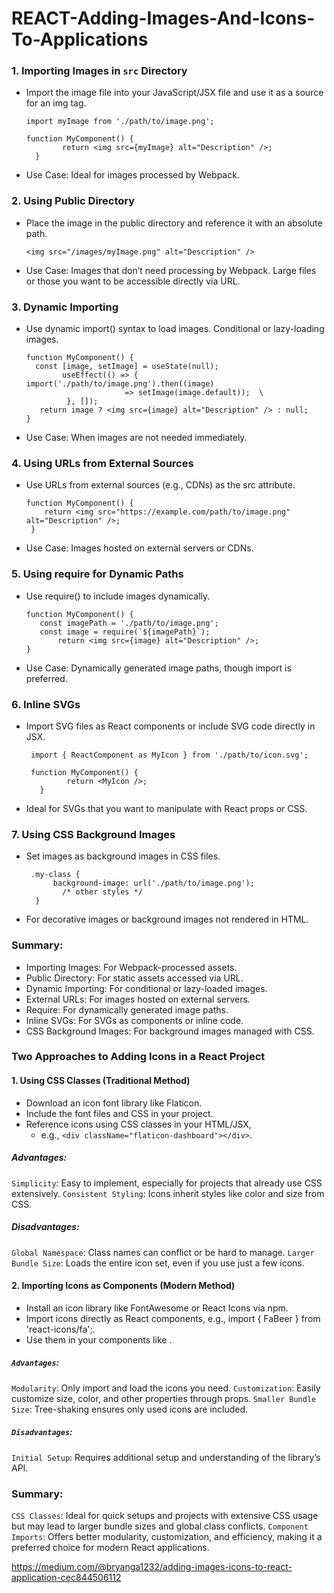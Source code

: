 # REACT-Adding-Images-And-Icons-To-Applications

### 1. Importing Images in `src` Directory
- Import the image file into your JavaScript/JSX file and use it as a source for an img tag.

      import myImage from './path/to/image.png';  

      function MyComponent() {
              return <img src={myImage} alt="Description" />;
        }
- Use Case: Ideal for images processed by Webpack.

### 2. Using Public Directory
- Place the image in the public directory and reference it with an absolute path.

      <img src="/images/myImage.png" alt="Description" />
- Use Case: Images that don’t need processing by Webpack. Large files or those you want to be accessible directly via URL.

### 3. Dynamic Importing
- Use dynamic import() syntax to load images. Conditional or lazy-loading images.

      function MyComponent() {
        const [image, setImage] = useState(null);     
              useEffect(() => {     import('./path/to/image.png').then((image) 
                            => setImage(image.default));  \
               }, []);      
         return image ? <img src={image} alt="Description" /> : null;
      }
- Use Case: When images are not needed immediately.

### 4. Using URLs from External Sources
- Use URLs from external sources (e.g., CDNs) as the src attribute.

      function MyComponent() {
          return <img src="https://example.com/path/to/image.png" alt="Description" />;
       }
- Use Case: Images hosted on external servers or CDNs.

### 5. Using require for Dynamic Paths
- Use require() to include images dynamically. 

      function MyComponent() {   
         const imagePath = './path/to/image.png';  
         const image = require(`${imagePath}`);      
             return <img src={image} alt="Description" />; 
      }
- Use Case: Dynamically generated image paths, though import is preferred.

### 6. Inline SVGs
- Import SVG files as React components or include SVG code directly in JSX.

       import { ReactComponent as MyIcon } from './path/to/icon.svg';  
     
       function MyComponent() { 
               return <MyIcon />;
         }
- Ideal for SVGs that you want to manipulate with React props or CSS.

### 7. Using CSS Background Images
- Set images as background images in CSS files.

       .my-class {
            background-image: url('./path/to/image.png');
              /* other styles */
        }
- For decorative images or background images not rendered in HTML.

### Summary:
- Importing Images: For Webpack-processed assets.
- Public Directory: For static assets accessed via URL.
- Dynamic Importing: For conditional or lazy-loaded images.
- External URLs: For images hosted on external servers.
- Require: For dynamically generated image paths.
- Inline SVGs: For SVGs as components or inline code.
- CSS Background Images: For background images managed with CSS.

### Two Approaches to Adding Icons in a React Project
#### 1. Using CSS Classes (Traditional Method)
- Download an icon font library like Flaticon.
- Include the font files and CSS in your project.
- Reference icons using CSS classes in your HTML/JSX,
    - e.g., `<div className="flaticon-dashboard"></div>`.
##### Advantages:
`Simplicity`: Easy to implement, especially for projects that already use CSS extensively.
`Consistent Styling`: Icons inherit styles like color and size from CSS.
##### Disadvantages:
`Global Namespace`: Class names can conflict or be hard to manage.
`Larger Bundle Size`: Loads the entire icon set, even if you use just a few icons.
#### 2. Importing Icons as Components (Modern Method)
- Install an icon library like FontAwesome or React Icons via npm.
- Import icons directly as React components, e.g., import { FaBeer } from 'react-icons/fa';.
- Use them in your components like <FaBeer />.
##### `Advantages`:
`Modularity`: Only import and load the icons you need.
`Customization`: Easily customize size, color, and other properties through props.
`Smaller Bundle Size`: Tree-shaking ensures only used icons are included.
##### `Disadvantages`:
`Initial Setup`: Requires additional setup and understanding of the library’s API.
### Summary:
`CSS Classes`: Ideal for quick setups and projects with extensive CSS usage but may lead to larger bundle sizes and global class conflicts.
`Component Imports`: Offers better modularity, customization, and efficiency, making it a preferred choice for modern React applications.

https://medium.com/@bryanga1232/adding-images-icons-to-react-application-cec844506112

